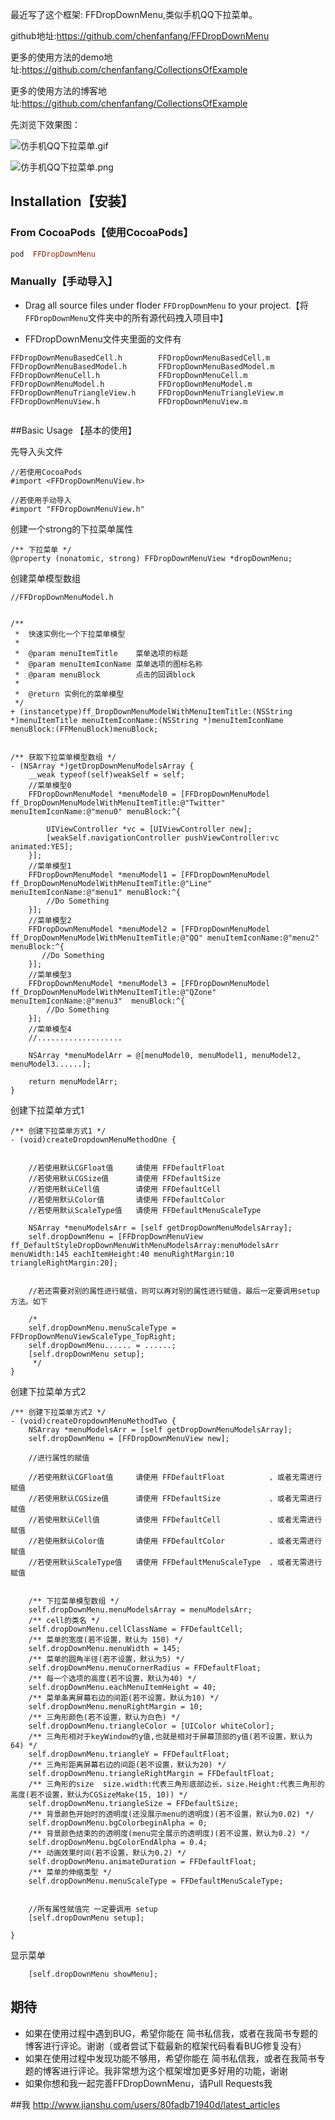 最近写了这个框架: FFDropDownMenu,类似手机QQ下拉菜单。

github地址:https://github.com/chenfanfang/FFDropDownMenu

更多的使用方法的demo地址:https://github.com/chenfanfang/CollectionsOfExample

更多的使用方法的博客地址:https://github.com/chenfanfang/CollectionsOfExample


先浏览下效果图：


![仿手机QQ下拉菜单.gif](https://raw.githubusercontent.com/chenfanfang/FFDropDownMenu/a5cc6c53c7cddeaaad92cff1528708646c797a91/FFDropDownMenuDemo/Resources/%E4%B8%8B%E6%8B%89%E8%8F%9C%E5%8D%95%E5%9F%BA%E6%9C%AC%E4%BD%BF%E7%94%A8%E7%9A%84%E6%95%88%E6%9E%9C%E5%9B%BE/basicUsage2.gif)


![仿手机QQ下拉菜单.png](https://raw.githubusercontent.com/chenfanfang/FFDropDownMenu/d0c70565712fe4d5b28842517ef55fcc9a50a140/FFDropDownMenuDemo/Resources/%E4%B8%8B%E6%8B%89%E8%8F%9C%E5%8D%95%E5%9F%BA%E6%9C%AC%E4%BD%BF%E7%94%A8%E7%9A%84%E6%95%88%E6%9E%9C%E5%9B%BE/basicUsage1.png)



## <a id="Installation"></a> Installation【安装】

### From CocoaPods【使用CocoaPods】

```ruby
pod  FFDropDownMenu
```

### Manually【手动导入】
- Drag all source files under floder `FFDropDownMenu` to your project.【将`FFDropDownMenu`文件夹中的所有源代码拽入项目中】

- FFDropDownMenu文件夹里面的文件有

```objc
FFDropDownMenuBasedCell.h        FFDropDownMenuBasedCell.m
FFDropDownMenuBasedModel.h       FFDropDownMenuBasedModel.m
FFDropDownMenuCell.h             FFDropDownMenuCell.m
FFDropDownMenuModel.h            FFDropDownMenuModel.m
FFDropDownMenuTriangleView.h     FFDropDownMenuTriangleView.m
FFDropDownMenuView.h             FFDropDownMenuView.m


```

##<a id="Examples"></a>Basic Usage 【基本的使用】

先导入头文件
```objc
//若使用CocoaPods
#import <FFDropDownMenuView.h>

//若使用手动导入
#import "FFDropDownMenuView.h"

```

创建一个strong的下拉菜单属性
```
/** 下拉菜单 */
@property (nonatomic, strong) FFDropDownMenuView *dropDownMenu;
```

创建菜单模型数组
```objc
//FFDropDownMenuModel.h


/**
 *  快速实例化一个下拉菜单模型
 *
 *  @param menuItemTitle    菜单选项的标题
 *  @param menuItemIconName 菜单选项的图标名称
 *  @param menuBlock        点击的回调block
 *
 *  @return 实例化的菜单模型
 */
+ (instancetype)ff_DropDownMenuModelWithMenuItemTitle:(NSString *)menuItemTitle menuItemIconName:(NSString *)menuItemIconName menuBlock:(FFMenuBlock)menuBlock;
```

```objc

/** 获取下拉菜单模型数组 */
- (NSArray *)getDropDownMenuModelsArray {
    __weak typeof(self)weakSelf = self;
    //菜单模型0
    FFDropDownMenuModel *menuModel0 = [FFDropDownMenuModel ff_DropDownMenuModelWithMenuItemTitle:@"Twitter" menuItemIconName:@"menu0" menuBlock:^{

        UIViewController *vc = [UIViewController new];
        [weakSelf.navigationController pushViewController:vc animated:YES];
    }];
    //菜单模型1
    FFDropDownMenuModel *menuModel1 = [FFDropDownMenuModel ff_DropDownMenuModelWithMenuItemTitle:@"Line" menuItemIconName:@"menu1" menuBlock:^{
        //Do Something
    }];
    //菜单模型2
    FFDropDownMenuModel *menuModel2 = [FFDropDownMenuModel ff_DropDownMenuModelWithMenuItemTitle:@"QQ" menuItemIconName:@"menu2"  menuBlock:^{
       //Do Something
    }];
    //菜单模型3
    FFDropDownMenuModel *menuModel3 = [FFDropDownMenuModel ff_DropDownMenuModelWithMenuItemTitle:@"QZone" menuItemIconName:@"menu3"  menuBlock:^{
        //Do Something
    }];
    //菜单模型4
    //...................
    
    NSArray *menuModelArr = @[menuModel0, menuModel1, menuModel2, menuModel3......];
    
    return menuModelArr;
}
```


创建下拉菜单方式1
```objc
/** 创建下拉菜单方式1 */
- (void)createDropdownMenuMethodOne {
    

    //若使用默认CGFloat值     请使用 FFDefaultFloat
    //若使用默认CGSize值      请使用 FFDefaultSize
    //若使用默认Cell值        请使用 FFDefaultCell
    //若使用默认Color值       请使用 FFDefaultColor
    //若使用默认ScaleType值   请使用 FFDefaultMenuScaleType
    
    NSArray *menuModelsArr = [self getDropDownMenuModelsArray];
    self.dropDownMenu = [FFDropDownMenuView ff_DefaultStyleDropDownMenuWithMenuModelsArray:menuModelsArr menuWidth:145 eachItemHeight:40 menuRightMargin:10 triangleRightMargin:20];
    

    //若还需要对别的属性进行赋值，则可以再对别的属性进行赋值，最后一定要调用setup方法。如下

    /*
    self.dropDownMenu.menuScaleType = FFDropDownMenuViewScaleType_TopRight;
    self.dropDownMenu...... = ......;
    [self.dropDownMenu setup];
     */
}
```

创建下拉菜单方式2

```objc
/** 创建下拉菜单方式2 */
- (void)createDropdownMenuMethodTwo {
    NSArray *menuModelsArr = [self getDropDownMenuModelsArray];
    self.dropDownMenu = [FFDropDownMenuView new];
    
    //进行属性的赋值
    
    //若使用默认CGFloat值     请使用 FFDefaultFloat          、或者无需进行赋值
    //若使用默认CGSize值      请使用 FFDefaultSize           、或者无需进行赋值
    //若使用默认Cell值        请使用 FFDefaultCell           、或者无需进行赋值
    //若使用默认Color值       请使用 FFDefaultColor          、或者无需进行赋值
    //若使用默认ScaleType值   请使用 FFDefaultMenuScaleType  、或者无需进行赋值
    
    
    /** 下拉菜单模型数组 */
    self.dropDownMenu.menuModelsArray = menuModelsArr;
    /** cell的类名 */
    self.dropDownMenu.cellClassName = FFDefaultCell;
    /** 菜单的宽度(若不设置，默认为 150) */
    self.dropDownMenu.menuWidth = 145;
    /** 菜单的圆角半径(若不设置，默认为5) */
    self.dropDownMenu.menuCornerRadius = FFDefaultFloat;
    /** 每一个选项的高度(若不设置，默认为40) */
    self.dropDownMenu.eachMenuItemHeight = 40;
    /** 菜单条离屏幕右边的间距(若不设置，默认为10) */
    self.dropDownMenu.menuRightMargin = 10;
    /** 三角形颜色(若不设置，默认为白色) */
    self.dropDownMenu.triangleColor = [UIColor whiteColor];
    /** 三角形相对于keyWindow的y值,也就是相对于屏幕顶部的y值(若不设置，默认为64) */
    self.dropDownMenu.triangleY = FFDefaultFloat;
    /** 三角形距离屏幕右边的间距(若不设置，默认为20) */
    self.dropDownMenu.triangleRightMargin = FFDefaultFloat;
    /** 三角形的size  size.width:代表三角形底部边长，size.Height:代表三角形的高度(若不设置，默认为CGSizeMake(15, 10)) */
    self.dropDownMenu.triangleSize = FFDefaultSize;
    /** 背景颜色开始时的透明度(还没展示menu的透明度)(若不设置，默认为0.02) */
    self.dropDownMenu.bgColorbeginAlpha = 0;
    /** 背景颜色结束的的透明度(menu完全展示的透明度)(若不设置，默认为0.2) */
    self.dropDownMenu.bgColorEndAlpha = 0.4;
    /** 动画效果时间(若不设置，默认为0.2) */
    self.dropDownMenu.animateDuration = FFDefaultFloat;
    /** 菜单的伸缩类型 */
    self.dropDownMenu.menuScaleType = FFDefaultMenuScaleType;
    
    
    //所有属性赋值完 一定要调用 setup
    [self.dropDownMenu setup];
    
}
```

显示菜单
```objc
    [self.dropDownMenu showMenu];
```

## 期待
* 如果在使用过程中遇到BUG，希望你能在 简书私信我，或者在我简书专题的博客进行评论。谢谢（或者尝试下载最新的框架代码看看BUG修复没有）
* 如果在使用过程中发现功能不够用，希望你能在 简书私信我，或者在我简书专题的博客进行评论。我非常想为这个框架增加更多好用的功能，谢谢
* 如果你想和我一起完善FFDropDownMenu，请Pull Requests我

##我
http://www.jianshu.com/users/80fadb71940d/latest_articles
